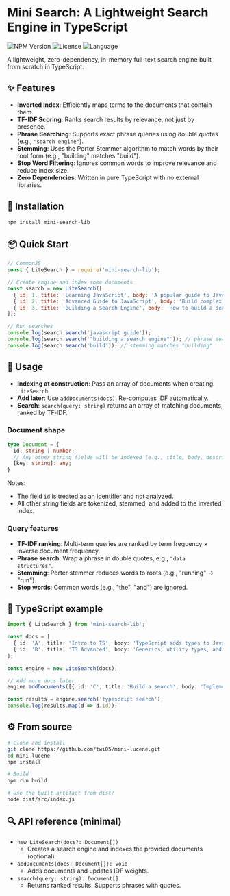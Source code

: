 
# Mini Search: A Lightweight Search Engine in TypeScript

<p>
  <img src="https://img.shields.io/npm/v/mini-search-lib?style=flat-square" alt="NPM Version">
  <img src="https://img.shields.io/github/license/twi05/mini-lucene?style=flat-square" alt="License">
  <img src="https://img.shields.io/badge/language-TypeScript-blue?style=flat-square" alt="Language">
</p>

A lightweight, zero-dependency, in-memory full-text search engine built from scratch in TypeScript. 

## ✨ Features

* **Inverted Index**: Efficiently maps terms to the documents that contain them.
* **TF-IDF Scoring**: Ranks search results by relevance, not just by presence.
* **Phrase Searching**: Supports exact phrase queries using double quotes (e.g., `"search engine"`).
* **Stemming**: Uses the Porter Stemmer algorithm to match words by their root form (e.g., "building" matches "build").
* **Stop Word Filtering**: Ignores common words to improve relevance and reduce index size.
* **Zero Dependencies**: Written in pure TypeScript with no external libraries.


## 🚀 Installation

```bash
npm install mini-search-lib
```

## 📦 Quick Start

```js
// CommonJS
const { LiteSearch } = require('mini-search-lib');

// Create engine and index some documents
const search = new LiteSearch([
  { id: 1, title: 'Learning JavaScript', body: 'A popular guide to JavaScript basics.' },
  { id: 2, title: 'Advanced Guide to JavaScript', body: 'Build complex JavaScript apps.' },
  { id: 3, title: 'Building a Search Engine', body: 'How to build a search engine from scratch.' }
]);

// Run searches
console.log(search.search('javascript guide'));
console.log(search.search('"building a search engine"')); // phrase search
console.log(search.search('build')); // stemming matches "building"
```

## 🧠 Usage

- **Indexing at construction**: Pass an array of documents when creating `LiteSearch`.
- **Add later**: Use `addDocuments(docs)`. Re-computes IDF automatically.
- **Search**: `search(query: string)` returns an array of matching documents, ranked by TF‑IDF.

### Document shape

```ts
type Document = {
  id: string | number;
  // Any other string fields will be indexed (e.g., title, body, description)
  [key: string]: any;
}
```

Notes:
- The field `id` is treated as an identifier and not analyzed.
- All other string fields are tokenized, stemmed, and added to the inverted index.

### Query features

- **TF‑IDF ranking**: Multi-term queries are ranked by term frequency × inverse document frequency.
- **Phrase search**: Wrap a phrase in double quotes, e.g., `"data structures"`.
- **Stemming**: Porter stemmer reduces words to roots (e.g., "running" → "run").
- **Stop words**: Common words (e.g., "the", "and") are ignored.

## 🧪 TypeScript example

```ts
import { LiteSearch } from 'mini-search-lib';

const docs = [
  { id: 'A', title: 'Intro to TS', body: 'TypeScript adds types to JavaScript.' },
  { id: 'B', title: 'TS Advanced', body: 'Generics, utility types, and more.' },
];

const engine = new LiteSearch(docs);

// Add more docs later
engine.addDocuments([{ id: 'C', title: 'Build a search', body: 'Implement a simple search engine.' }]);

const results = engine.search('typescript search');
console.log(results.map(d => d.id));
```

## ⚙️ From source

```bash
# Clone and install
git clone https://github.com/twi05/mini-lucene.git
cd mini-lucene
npm install

# Build
npm run build

# Use the built artifact from dist/
node dist/src/index.js
```

## 🔍 API reference (minimal)

- `new LiteSearch(docs?: Document[])`
  - Creates a search engine and indexes the provided documents (optional).
- `addDocuments(docs: Document[]): void`
  - Adds documents and updates IDF weights.
- `search(query: string): Document[]`
  - Returns ranked results. Supports phrases with quotes.
